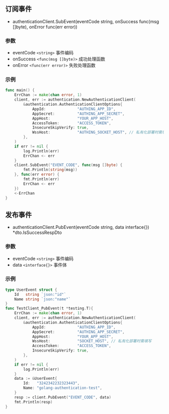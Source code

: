 ## 订阅事件
- authenticationClient.SubEvent(eventCode string, onSuccess func(msg []byte), onError func(err error))

### 参数
- eventCode `<string>`  事件编码
- onSuccess `<func(msg []byte)>` 成功处理函数
- onError `<func(err error)>` 失败处理函数

### 示例
```go
func main() {
    ErrChan := make(chan error, 1)
    client, err := authentication.NewAuthenticationClient(
        &authentication.AuthenticationClientOptions{
            AppId:              "AUTHING_APP_ID",
            AppSecret:          "AUTHING_APP_SECRET",
            AppHost:            "YOUR_APP_HOST",
            AccessToken:        "ACCESS_TOKEN",
            InsecureSkipVerify: true,
            WssHost:            "AUTHING_SOCKET_HOST", // 私有化部署时需填写
        },
    )
    if err != nil {
        log.Println(err)
        ErrChan <- err
    }
    client.SubEvent("EVENT_CODE", func(msg []byte) {
        fmt.Println(string(msg))
    }, func(err error) {
        fmt.Println(err)
        ErrChan <- err
    })
    <-ErrChan
}
```

## 发布事件
- authenticationClient.PubEvent(eventCode string, data interface{}) *dto.IsSuccessRespDto

### 参数
- eventCode `<string>`  事件编码
- data `<interface{}>` 事件体

### 示例
```go
type UserEvent struct {
    Id   string `json:"id"`
    Name string `json:"name"`
}
func TestClient_PubEvent(t *testing.T){
    ErrChan := make(chan error, 1)
    client, err := authentication.NewAuthenticationClient(
        &authentication.AuthenticationClientOptions{
            AppId:              "AUTHING_APP_ID",
            AppSecret:          "AUTHING_APP_SECRET",
            AppHost:            "YOUR_APP_HOST",
            WssHost:            "SOCKET_HOST", // 私有化部署时需填写
            AccessToken:        "ACCESS_TOKEN",
            InsecureSkipVerify: true,
        },
    )
    if err != nil {
        log.Println(err)
    }
    data := &UserEvent{
        Id:   "3242342232323443",
        Name: "golang-authentication-test",
    }
    resp := client.PubEvent("EVENT_CODE", data)
    fmt.Println(resp)
}
```
